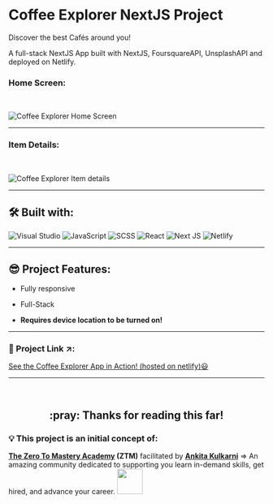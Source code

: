 <!-- TITLE -->

# Coffee Explorer NextJS Project

Discover the best Cafés around you!

<!-- SHOT DESCRIPTION -->

A full-stack NextJS App built with NextJS, FoursquareAPI, UnsplashAPI and
deployed on Netlify.

<!-- SCREENSHOT -->

### Home Screen:

<br>

![Coffee Explorer Home Screen](https://user-images.githubusercontent.com/103340138/207959061-bc30accd-25ff-4767-a538-ce98ed072d87.png)


 <hr/>
 
 
 ### Item Details:

<br>

![Coffee Explorer Item details](https://user-images.githubusercontent.com/103340138/207959106-ce92cf98-2c42-4178-be85-26b50fae5c0e.png)


 <hr/>
 
 
  
<!-- TOOLS & TECHNOLOGIES USED -->

## 🛠️ Built with:

![Visual Studio](https://badgen.net/badge/icon/visualstudio?icon=visualstudio&label)
![JavaScript](https://img.shields.io/badge/-JavaScript-black?style=flat-square&logo=javascript)
![SCSS](https://img.shields.io/badge/-SCSS-black?style=flat-square&logo=SASS)
![React](https://img.shields.io/badge/-React-black?style=flat-square&logo=react)
![Next JS](https://img.shields.io/badge/Next-black?style=for-the-badge&logo=next.js&logoColor=white)
![Netlify](https://img.shields.io/badge/-Netlify-black?style=flat-square&logo=netlify)

 <hr/>

<!-- PROJECT FEATURES -->

## :sunglasses: Project Features:

- Fully responsive
- Full-Stack

- **Requires device location to be turned on!**

<hr/>

<!-- PROJECT LINK -->

### :link: Project Link :arrow_upper_right::

[See the Coffee Explorer App in Action! (hosted on netlify)😃](https://coffee-explorer.netlify.app/)

 <hr/>
 
  <br>
 
<h2 align="center"> :pray: Thanks for reading this far!</h2>

<!-- CREDITS -->

### :bulb: This project is an initial concept of:

**[The Zero To Mastery Academy](https://github.com/zero-to-mastery) (ZTM)**
facilitated by [**Ankita Kulkarni**](https://github.com/kulkarniankita) => An
amazing community dedicated to supporting you learn in-demand skills, get hired,
and advance your career.
<img src="https://media.giphy.com/media/LnQjpWaON8nhr21vNW/giphy.gif" width="50">
